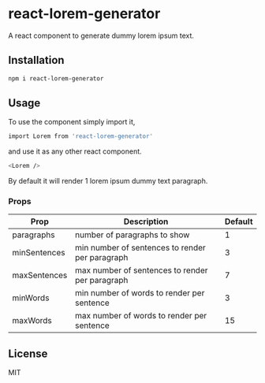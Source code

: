 # react-lorem-generator
A react component to generate dummy lorem ipsum text.

## Installation
```sh
npm i react-lorem-generator
```

## Usage
To use the component simply import it,
```sh
import Lorem from 'react-lorem-generator'
```

and use it as any other react component.

```sh
<Lorem />
```

By default it will render 1 lorem ipsum dummy text paragraph. 

### Props

| Prop | Description | Default |
| ------ | ------ | ------ |
| paragraphs | number of paragraphs to show | 1 |
| minSentences | min number of sentences to render per paragraph | 3 |
| maxSentences | max number of sentences to render per paragraph | 7 |
| minWords | min number of words to render per sentence | 3 |
| maxWords | max number of words to render per sentence | 15 |


## License

MIT


